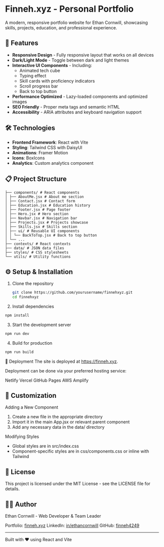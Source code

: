 # Finneh.xyz - Personal Portfolio

A modern, responsive portfolio website for Ethan Cornwill, showcasing skills, projects, education, and professional experience.

## 🌟 Features

- **Responsive Design** - Fully responsive layout that works on all devices
- **Dark/Light Mode** - Toggle between dark and light themes
- **Interactive UI Components** - Including:
  - Animated tech cube
  - Typing effect
  - Skill cards with proficiency indicators
  - Scroll progress bar
  - Back to top button
- **Performance Optimized** - Lazy-loaded components and optimized images
- **SEO Friendly** - Proper meta tags and semantic HTML
- **Accessibility** - ARIA attributes and keyboard navigation support

## 🛠️ Technologies

- **Frontend Framework**: React with Vite
- **Styling**: Tailwind CSS with DaisyUI
- **Animations**: Framer Motion
- **Icons**: BoxIcons
- **Analytics**: Custom analytics component

## 📋 Project Structure
```src/ 
├── components/ # React components 
│ ├── AboutMe.jsx # About me section 
│ ├── Contact.jsx # Contact form 
│ ├── Education.jsx # Education history 
│ ├── Footer.jsx # Page footer 
│ ├── Hero.jsx # Hero section 
│ ├── Navbar.jsx # Navigation bar 
│ ├── Projects.jsx # Projects showcase 
│ ├── Skills.jsx # Skills section 
│ ├── ui/ # Reusable UI components 
│ │ └── BackToTop.jsx # Back to top button 
│ └── ... 
├── contexts/ # React contexts 
├── data/ # JSON data files 
├── styles/ # CSS stylesheets 
└── utils/ # Utility functions
```

## ⚙️ Setup & Installation

1. Clone the repository

   ```bash
   git clone https://github.com/yourusername/finnehxyz.git
   cd finnehxyz
   ```

2. Install dependencies

```bash
npm install
```

3. Start the development server

```bash
npm run dev
```

4. Build for production

```bash
npm run build
```

🚀 Deployment
The site is deployed at https://finneh.xyz.

Deployment can be done via your preferred hosting service:

Netlify
Vercel
GitHub Pages
AWS Amplify

## 🔧 Customization
Adding a New Component

1. Create a new file in the appropriate directory
2. Import it in the main App.jsx or relevant parent component
3. Add any necessary data in the data/ directory

Modifying Styles

- Global styles are in src/index.css
- Component-specific styles are in css/components.css or inline with Tailwind

## 📄 License
This project is licensed under the MIT License - see the LICENSE file for details.

## 👨‍💻 Author
Ethan Cornwill - Web Developer & Team Leader

Portfolio: [finneh.xyz](https://finneh.xyz)
LinkedIn: [in/ethancornwill](https://linkedin.com/in/ethancornwill)
GitHub: [finneh4249](https://github.com/finneh4249)

---

Built with ❤️ using React and Vite